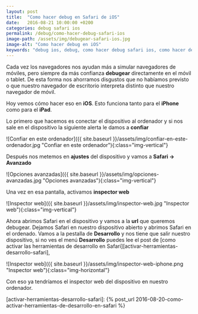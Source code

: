 ```yaml
---
layout: post
title:  "Como hacer debug en Safari de iOS"
date:   2016-08-21 10:00:00 +0200
categories: debug safari ios
permalink: /debug/como-hacer-debug-safari-ios
image-path: /assets/img/debugear-safari-ios.jpg
image-alt: "Como hacer debug en iOS"
keywords: "debug ios, debug, como hacer debug safari ios, como hacer debug en ios, debugear safari ios"
---
```

Cada vez los navegadores nos ayudan más a simular navegadores de móviles, 
pero siempre da más confianza **debugear** directamente en el móvil o tablet. 
De esta forma nos ahorramos disgustos que no habíamos previsto o que 
nuestro navegador de escritorio interpreta distinto que nuestro navegador de móvil.

Hoy vemos cómo hacer eso en **iOS**. Esto funciona tanto para el **iPhone** como para el **iPad**.

Lo primero que hacemos es conectar el dispositivo al ordenador y si nos 
sale en el dispositivo la siguiente alerta le damos a **confiar**

<div class="text-center" markdown="1">
![Confiar en este ordenador]({{ site.baseurl }}/assets/img/confiar-en-este-ordenador.jpg "Confiar en este ordenador"){:class="img-vertical"}
</div>

Después nos metemos en **ajustes** del dispositivo y vamos a **Safari -> Avanzado**

<div class="text-center" markdown="1">
![Opciones avanzadas]({{ site.baseurl }}/assets/img/opciones-avanzadas.jpg "Opciones avanzadas"){:class="img-vertical"}
</div>

Una vez en esa pantalla, activamos **inspector web**

<div class="text-center" markdown="1">
![Inspector web]({{ site.baseurl }}/assets/img/inspector-web.jpg "Inspector web"){:class="img-vertical"}
</div>

Ahora abrimos Safari en el dispositivo y vamos a la **url** que queremos debugear. 
Dejamos Safari en nuestro dispositivo abierto y abrimos Safari en el ordenado. 
Vamos a la pestalla de **Desarrollo** y nos tiene que salir nuestro dispositivo, 
si no ves el menú **Desarrollo** puedes lee el post de [como activar las herramientas de desarrollo en Safari][activar-herramientas-desarrollo-safari],
 
<div class="text-center" markdown="1">
![Inspector web]({{ site.baseurl }}/assets/img/inspector-web-iphone.png "Inspector web"){:class="img-horizontal"}
</div>

Con eso ya tendríamos el inspector web  del dispositivo en nuestro ordenador.

[activar-herramientas-desarrollo-safari]: {% post_url 2016-08-20-como-activar-herramientas-de-desarrollo-en-safari %}